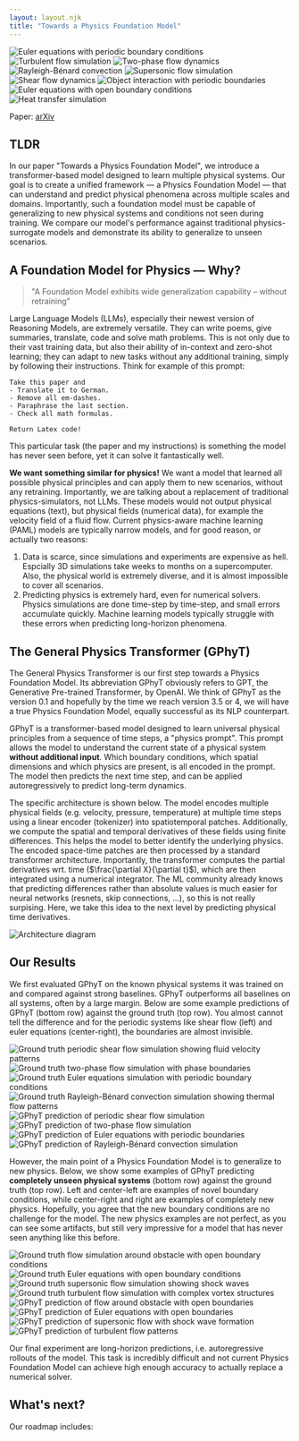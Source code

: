 ```yaml
---
layout: layout.njk
title: "Towards a Physics Foundation Model"
---
```


<div class="gif-grid-3x3-nospace">
<img src="assets/euler_peri_gt_channel_3.gif" alt="Euler equations with periodic boundary conditions">
<img src="assets/turbulent_gt_channel_2.gif" alt="Turbulent flow simulation">
<img src="assets/twophase_gt_channel_2.gif" alt="Two-phase flow dynamics">
<img src="assets/rb_gt_channel_2.gif" alt="Rayleigh-Bénard convection">
<img src="assets/supersonic_gt_channel_1.gif" alt="Supersonic flow simulation">
<img src="assets/shear_gt_channel_3.gif" alt="Shear flow dynamics">
<img src="assets/obj_peri_gt_channel_3.gif" alt="Object interaction with periodic boundaries">
<img src="assets/euler_open_gt_channel_2.gif" alt="Euler equations with open boundary conditions">
<img src="assets/heat_gt_channel_2.gif" alt="Heat transfer simulation">
</div>

Paper: [arXiv](https://arxiv.org/abs/2509.13805)

## TLDR

In our paper "Towards a Physics Foundation Model", we introduce a transformer-based model designed to learn multiple physical systems. Our goal is to create a unified framework — a Physics Foundation Model — that can understand and predict physical phenomena across multiple scales and domains. Importantly, such a foundation model must be
capable of generalizing to new physical systems and conditions not seen during training. We compare our model's performance against traditional physics-surrogate models and demonstrate its ability to generalize to unseen scenarios.


## A Foundation Model for Physics — Why?

> "A Foundation Model exhibits wide generalization capability – without retraining"

Large Language Models (LLMs), especially their newest version of Reasoning Models, are extremely versatile. They can write poems, give summaries, translate, code and solve math problems. This is not only due to their vast training data, but also their ability of in-context and zero-shot learning; they can adapt to new tasks without any additional training, simply by following their instructions. Think for example of this prompt:

```
Take this paper and
- Translate it to German.
- Remove all em-dashes.
- Paraphrase the last section.
- Check all math formulas.

Return Latex code!
```
This particular task (the paper and my instructions) is something the model has never seen before, yet it can solve it fantastically well.

**We want something similar for physics!** We want a model that learned all possible physical principles and can apply them to new scenarios, without any retraining.
Importantly, we are talking about a replacement of traditional physics-simulators, not LLMs. These models would not output physical equations (text), but physical fields (numerical data), for example the velocity field of a fluid flow.
Current physics-aware machine learning (PAML) models are typically narrow models, and for good reason, or actually two reasons:

1. Data is scarce, since simulations and experiments are expensive as hell. Espcially 3D simulations take weeks to months on a supercomputer. Also, the physical world is extremely diverse, and it is almost impossible to cover all scenarios.
2. Predicting physics is extremely hard, even for numerical solvers. Physics simulations are done time-step by time-step, and small errors accumulate quickly. Machine learning models typically struggle with these errors when predicting long-horizon phenomena.

## The General Physics Transformer (GPhyT)

The General Physics Transformer is our first step towards a Physics Foundation Model. Its abbreviation GPhyT obviously refers to GPT, the Generative Pre-trained Transformer, by OpenAI. We think of GPhyT as the version 0.1 and hopefully by the time we reach version 3.5 or 4, we will have a true Physics Foundation Model, equally successful as its NLP counterpart.

GPhyT is a transformer-based model designed to learn universal physical principles from a sequence of time steps, a "physics prompt". This prompt allows the model to understand the current state of a physical system **without additional input**. Which boundary conditions, which spatial dimensions and which physics are present, is all encoded in the prompt. The model then predicts the next time step, and can be applied autoregressively to predict long-term dynamics.

The specific architecture is shown below. The model encodes multiple physical fields (e.g. velocity, pressure, temperature) at multiple time steps using a linear encoder (tokenizer) into spatiotemporal patches. Additionally, we compute the spatial and temporal derivatives of these fields using finite differences. This helps the model to better identify the underlying physics. The encoded space-time patches are then processed by a standard transformer architecture. Importantly, the transformer computes the partial derivatives wrt. time ($\frac{\partial X}{\partial t}$), which are then integrated using a numerical integrator. The ML community already knows that predicting differences rather than absolute values is much easier for neural networks (resnets, skip connections, ...), so this is not really surpising. Here, we take this idea to the next level by predicting physical time derivatives.

<img src="assets/arch.png" alt="Architecture diagram" class="arch-image">


## Our Results

We first evaluated GPhyT on the known physical systems it was trained on and compared against strong baselines. GPhyT outperforms all baselines on all systems, often by a large margin. Below are some example predictions of GPhyT (bottom row) against the ground truth (top row). You almost cannot tell the difference and for the periodic systems like shear flow (left) and euler equations (center-right), the boundaries are almost invisible.

  <div class="gif-grid-4x2-nospace">
      <img src="assets/shear_gt_channel_3.gif" alt="Ground truth periodic shear flow simulation showing fluid velocity patterns">
      <img src="assets/twophase_gt_channel_2.gif" alt="Ground truth two-phase flow simulation with phase boundaries">
      <img src="assets/euler_peri_gt_channel_2.gif" alt="Ground truth Euler equations simulation with periodic boundary conditions">
      <img src="assets/rb_gt_channel_2.gif" alt="Ground truth Rayleigh-Bénard convection simulation showing thermal flow patterns">
      <img src="assets/shear_pred_channel_3.gif" alt="GPhyT prediction of periodic shear flow simulation">
      <img src="assets/twophase_pred_channel_2.gif" alt="GPhyT prediction of two-phase flow simulation">
      <img src="assets/euler_peri_pred_channel_2.gif" alt="GPhyT prediction of Euler equations with periodic boundaries">
      <img src="assets/rb_pred_channel_2.gif" alt="GPhyT prediction of Rayleigh-Bénard convection simulation">
  </div>

However, the main point of a Physics Foundation Model is to generalize to new physics. Below, we show some examples of GPhyT predicting **completely unseen physical systems** (bottom row) against the ground truth (top row). Left and center-left are examples of novel boundary conditions, while center-right and right are examples of completely new physics.
Hopefully, you agree that the new boundary conditions are no challenge for the model. The new physics examples are not perfect, as you can see some artifacts, but still very impressive for a model that has never seen anything like this before.

  <div class="gif-grid-4x2-nospace">
      <img src="assets/open_obj_gt_channel_3.gif" alt="Ground truth flow simulation around obstacle with open boundary conditions">
      <img src="assets/euler_open_gt_channel_2.gif" alt="Ground truth Euler equations with open boundary conditions">
      <img src="assets/supersonic_gt_channel_1.gif" alt="Ground truth supersonic flow simulation showing shock waves">
      <img src="assets/turbulent_gt_channel_2.gif" alt="Ground truth turbulent flow simulation with complex vortex structures">
      <img src="assets/open_obj_pred_channel_3.gif" alt="GPhyT prediction of flow around obstacle with open boundaries">
      <img src="assets/euler_open_pred_channel_2.gif" alt="GPhyT prediction of Euler equations with open boundaries">
      <img src="assets/supersonic_pred_channel_1.gif" alt="GPhyT prediction of supersonic flow with shock wave formation">
      <img src="assets/turbulent_pred_channel_2.gif" alt="GPhyT prediction of turbulent flow patterns">
  </div>


Our final experiment are long-horizon predictions, i.e. autoregressive rollouts of the model. This task is incredibly difficult and not current Physics Foundation Model can achieve high enough accuracy to actually replace a numerical solver.

## What's next?

Our roadmap includes:
